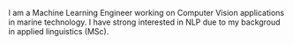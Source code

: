 I am a Machine Learning Engineer working on Computer Vision applications in marine technology. I have strong interested in NLP due to my backgroud in applied linguistics (MSc).
